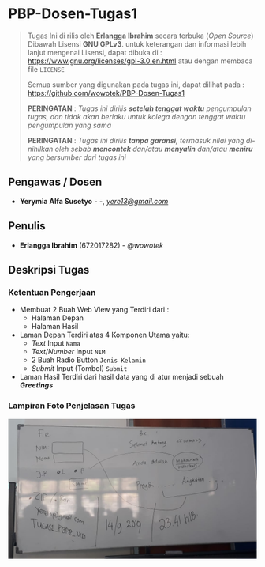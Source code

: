 # PBP-Dosen-Tugas1

> Tugas Ini di rilis oleh  **Erlangga Ibrahim** secara terbuka (*Open Source*)
> Dibawah Lisensi **GNU GPLv3**. untuk keterangan dan informasi lebih lanjut mengenai
> Lisensi, dapat dibuka di : https://www.gnu.org/licenses/gpl-3.0.en.html
> atau dengan membaca file `LICENSE`
>  
> Semua sumber yang digunakan pada tugas ini, dapat dilihat pada :
> https://github.com/wowotek/PBP-Dosen-Tugas1
>  
> **PERINGATAN** : *Tugas ini dirilis **setelah tenggat waktu** pengumpulan tugas, dan tidak akan berlaku untuk kolega dengan tenggat waktu pengumpulan yang sama*
>  
> **PERINGATAN** : *Tugas ini dirilis **tanpa garansi**, termasuk nilai yang di-nihilkan oleh sebab **mencontek** dan/atau **menyalin** dan/atau **meniru** yang bersumber dari tugas ini*

## Pengawas / Dosen

* **Yerymia Alfa Susetyo** - *-*, *yere13@gmail.com*

## Penulis

* **Erlangga Ibrahim** (672017282) - *@wowotek*

## Deskripsi Tugas

### Ketentuan Pengerjaan
* Membuat 2 Buah Web View yang Terdiri dari :
  * Halaman Depan
  * Halaman Hasil
* Laman Depan Terdiri atas 4 Komponen Utama yaitu:
  * _Text_ Input `Nama`
  * _Text_/_Number_ Input `NIM`
  * 2 Buah Radio Button `Jenis Kelamin`
  * *Submit* Input (Tombol) `Submit`
* Laman Hasil Terdiri dari hasil data yang di atur menjadi sebuah _**Greetings**_
### Lampiran Foto Penjelasan Tugas
![tugas](tugas.jpeg)